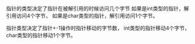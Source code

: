 指针的类型决定了指针在被解引用的时候访问几个字节
如果是int类型的指针，解引用访问4个字节，
如果是char类型的指针，解引用访问1个字节。

指针类型决定了指针+-1操作时指针移动的字节数，
int类型的指针移动4个字节，char类型的指针移动1个字节。